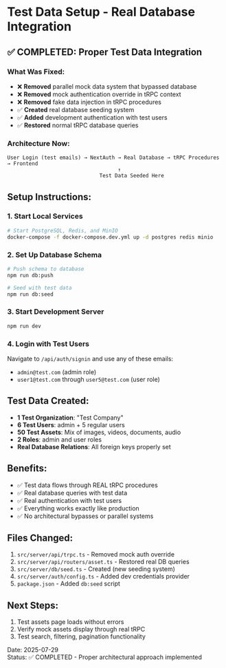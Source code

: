 # Test Data Setup - Real Database Integration

## ✅ COMPLETED: Proper Test Data Integration

### What Was Fixed:
- ❌ **Removed** parallel mock data system that bypassed database
- ❌ **Removed** mock authentication override in tRPC context  
- ❌ **Removed** fake data injection in tRPC procedures
- ✅ **Created** real database seeding system
- ✅ **Added** development authentication with test users
- ✅ **Restored** normal tRPC database queries

### Architecture Now:
```
User Login (test emails) → NextAuth → Real Database → tRPC Procedures → Frontend
                                    ↑
                              Test Data Seeded Here
```

## Setup Instructions:

### 1. Start Local Services
```bash
# Start PostgreSQL, Redis, and MinIO
docker-compose -f docker-compose.dev.yml up -d postgres redis minio
```

### 2. Set Up Database Schema
```bash
# Push schema to database
npm run db:push

# Seed with test data
npm run db:seed
```

### 3. Start Development Server
```bash
npm run dev
```

### 4. Login with Test Users
Navigate to `/api/auth/signin` and use any of these emails:
- `admin@test.com` (admin role)
- `user1@test.com` through `user5@test.com` (user role)

## Test Data Created:
- **1 Test Organization**: "Test Company" 
- **6 Test Users**: admin + 5 regular users
- **50 Test Assets**: Mix of images, videos, documents, audio
- **2 Roles**: admin and user roles
- **Real Database Relations**: All foreign keys properly set

## Benefits:
- ✅ Test data flows through REAL tRPC procedures
- ✅ Real database queries with test data
- ✅ Real authentication with test users  
- ✅ Everything works exactly like production
- ✅ No architectural bypasses or parallel systems

## Files Changed:
1. `src/server/api/trpc.ts` - Removed mock auth override
2. `src/server/api/routers/asset.ts` - Restored real DB queries
3. `src/server/db/seed.ts` - Created (new seeding system)
4. `src/server/auth/config.ts` - Added dev credentials provider
5. `package.json` - Added `db:seed` script

## Next Steps:
1. Test assets page loads without errors
2. Verify mock assets display through real tRPC
3. Test search, filtering, pagination functionality

Date: 2025-07-29  
Status: ✅ COMPLETED - Proper architectural approach implemented